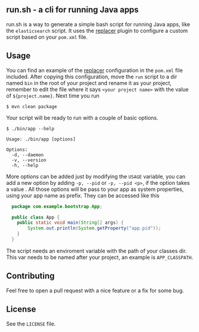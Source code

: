## run.sh - a cli for running Java apps

run.sh is a way to generate a simple bash script for running Java apps,
like the `elasticsearch` script. It uses the [replacer](http://mvnrepository.com/artifact/com.google.code.maven-replacer-plugin/replacer) plugin to configure a custom script based on your `pom.xml` file. 

## Usage

You can find an example of the [replacer](http://mvnrepository.com/artifact/com.google.code.maven-replacer-plugin/replacer) configuration in the `pom.xml` file included. After copying this configuration, move the `run` script to a dir named `bin` in the root of your project and rename it as your project, remember to edit the file where it says `<your project name>` with the value of `${project.name}`. Next time you run 


	$ mvn clean package 
    
Your script will be ready to run with a couple of basic options.

	$ ./bin/app --help
    
    Usage: ./bin/app [options]

	Options:
  	  -d, --daemon
  	  -v, --version
  	  -h, --help
      
More options can be added just by modifying the `USAGE` variable, you can add a new option by adding `-p, --pid` or `-p, --pid <p>`, if the option takes a value . All those options will be pass to your app as system properties, using your app name as prefix. They can be accessed like this

```java
  package com.example.bootstrap.App;

  public class App {
  	public static void main(String[] args) {
    	System.out.println(System.getProperty("app.pid"));
    }
  }
```

The script needs an enviroment variable with the path of your classes dir. This var needs to be named after your project, an example is `APP_CLASSPATH`.

## Contributing 
Feel free to open a pull request with a nice feature or a fix for some bug.

## License

See the `LICENSE` file.



